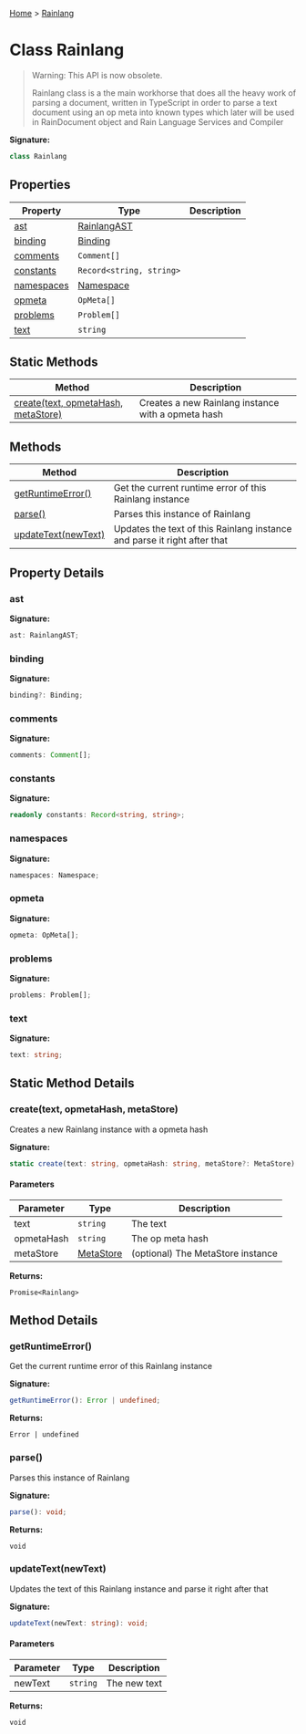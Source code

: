 [Home](../index.md) &gt; [Rainlang](./rainlang.md)

# Class Rainlang

> Warning: This API is now obsolete.
> 
> Rainlang class is a the main workhorse that does all the heavy work of parsing a document, written in TypeScript in order to parse a text document using an op meta into known types which later will be used in RainDocument object and Rain Language Services and Compiler
> 

<b>Signature:</b>

```typescript
class Rainlang 
```

## Properties

|  Property | Type | Description |
|  --- | --- | --- |
|  [ast](./rainlang.md#ast-property) | [RainlangAST](../types/rainlangast.md) |  |
|  [binding](./rainlang.md#binding-property) | [Binding](../types/binding.md) |  |
|  [comments](./rainlang.md#comments-property) | `Comment[]` |  |
|  [constants](./rainlang.md#constants-property) | `Record<string, string>` |  |
|  [namespaces](./rainlang.md#namespaces-property) | [Namespace](../types/namespace.md) |  |
|  [opmeta](./rainlang.md#opmeta-property) | `OpMeta[]` |  |
|  [problems](./rainlang.md#problems-property) | `Problem[]` |  |
|  [text](./rainlang.md#text-property) | `string` |  |

## Static Methods

|  Method | Description |
|  --- | --- |
|  [create(text, opmetaHash, metaStore)](./rainlang.md#create-method-static-1) | Creates a new Rainlang instance with a opmeta hash |

## Methods

|  Method | Description |
|  --- | --- |
|  [getRuntimeError()](./rainlang.md#getRuntimeError-method-1) | Get the current runtime error of this Rainlang instance |
|  [parse()](./rainlang.md#parse-method-1) | Parses this instance of Rainlang |
|  [updateText(newText)](./rainlang.md#updateText-method-1) | Updates the text of this Rainlang instance and parse it right after that |

## Property Details

<a id="ast-property"></a>

### ast

<b>Signature:</b>

```typescript
ast: RainlangAST;
```

<a id="binding-property"></a>

### binding

<b>Signature:</b>

```typescript
binding?: Binding;
```

<a id="comments-property"></a>

### comments

<b>Signature:</b>

```typescript
comments: Comment[];
```

<a id="constants-property"></a>

### constants

<b>Signature:</b>

```typescript
readonly constants: Record<string, string>;
```

<a id="namespaces-property"></a>

### namespaces

<b>Signature:</b>

```typescript
namespaces: Namespace;
```

<a id="opmeta-property"></a>

### opmeta

<b>Signature:</b>

```typescript
opmeta: OpMeta[];
```

<a id="problems-property"></a>

### problems

<b>Signature:</b>

```typescript
problems: Problem[];
```

<a id="text-property"></a>

### text

<b>Signature:</b>

```typescript
text: string;
```

## Static Method Details

<a id="create-method-static-1"></a>

### create(text, opmetaHash, metaStore)

Creates a new Rainlang instance with a opmeta hash

<b>Signature:</b>

```typescript
static create(text: string, opmetaHash: string, metaStore?: MetaStore): Promise<Rainlang>;
```

#### Parameters

|  Parameter | Type | Description |
|  --- | --- | --- |
|  text | `string` | The text |
|  opmetaHash | `string` | The op meta hash |
|  metaStore | [MetaStore](./metastore.md) | (optional) The MetaStore instance |

<b>Returns:</b>

`Promise<Rainlang>`

## Method Details

<a id="getRuntimeError-method-1"></a>

### getRuntimeError()

Get the current runtime error of this Rainlang instance

<b>Signature:</b>

```typescript
getRuntimeError(): Error | undefined;
```
<b>Returns:</b>

`Error | undefined`

<a id="parse-method-1"></a>

### parse()

Parses this instance of Rainlang

<b>Signature:</b>

```typescript
parse(): void;
```
<b>Returns:</b>

`void`

<a id="updateText-method-1"></a>

### updateText(newText)

Updates the text of this Rainlang instance and parse it right after that

<b>Signature:</b>

```typescript
updateText(newText: string): void;
```

#### Parameters

|  Parameter | Type | Description |
|  --- | --- | --- |
|  newText | `string` | The new text |

<b>Returns:</b>

`void`


